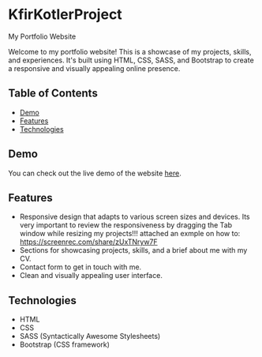 # KfirKotlerProject
My Portfolio Website

Welcome to my portfolio website! This is a showcase of my projects, skills, and experiences. It's built using HTML, CSS, SASS, and Bootstrap to create a responsive and visually appealing online presence.

## Table of Contents
- [Demo](#demo)
- [Features](#features)
- [Technologies](#technologies)

## Demo
You can check out the live demo of the website [here](#[https://kfir2k.github.io/KfirKotlerProject/]).

## Features
- Responsive design that adapts to various screen sizes and devices.
Its very important to review the responsiveness by dragging the Tab window while resizing my projects!!!
attached an exmple on how to: https://screenrec.com/share/zUxTNryw7F
- Sections for showcasing projects, skills, and a brief about me with my CV.
- Contact form to get in touch with me.
- Clean and visually appealing user interface.

## Technologies
- HTML
- CSS
- SASS (Syntactically Awesome Stylesheets)
- Bootstrap (CSS framework)

